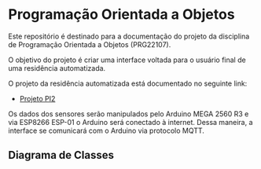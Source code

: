 # Programação Orientada a Objetos

Este repositório é destinado para a documentação do projeto da disciplina de Programação Orientada a Objetos (PRG22107).

O objetivo do projeto é criar uma interface voltada para o usuário final de uma residência automatizada.

O projeto da residência automatizada está documentado no seguinte link:

- [Projeto PI2](https://github.com/maiteluisaa/projeto_pi2)

Os dados dos sensores serão manipulados pelo Arduino MEGA 2560 R3 e via ESP8266 ESP-01 o Arduino será conectado à internet. Dessa maneira, a interface se comunicará com o Arduino via protocolo MQTT.

## Diagrama de Classes 



